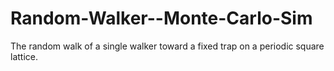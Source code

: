 # Random-Walker--Monte-Carlo-Sim

The random walk of a single walker toward a fixed trap on a periodic square lattice.
